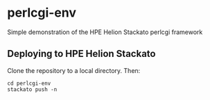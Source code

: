 perlcgi-env
===========

Simple demonstration of the HPE Helion Stackato perlcgi framework

Deploying to HPE Helion Stackato
--------------------------------

Clone the repository to a local directory. Then:

    cd perlcgi-env
    stackato push -n
